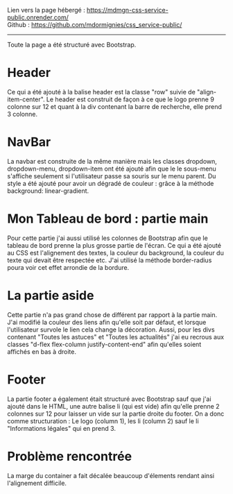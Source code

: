 Lien vers la page hébergé : https://mdmgn-css-service-public.onrender.com/
<br>
Github : https://github.com/mdormignies/css_service-public/

<hr>

Toute la page a été structuré avec Bootstrap.

# Header

Ce qui a été ajouté à la balise header est la classe "row" suivie de "align-item-center".
Le header est construit de façon à ce que le logo prenne 9 colonne sur 12 et quant à la div contenant la barre de recherche, elle prend 3 colonne.

# NavBar

La navbar est construite de la même manière mais les classes dropdown, dropdown-menu, dropdown-item ont été ajouté afin que le le sous-menu s'affiche seulement si l'utilisateur passe sa souris sur le menu parent.
Du style a été ajouté pour avoir un dégradé de couleur : grâce à la méthode background: linear-gradient.

# Mon Tableau de bord : partie main

Pour cette partie j'ai aussi utilisé les colonnes de Bootstrap afin que le tableau de bord prenne la plus grosse partie de l'écran. Ce qui a été ajouté au CSS est l'alignement des textes,
  la couleur du background, la couleur du texte qui devait être respectée etc. J'ai utilisé la méthode border-radius poura voir cet effet arrondie de la bordure.

# La partie aside

Cette partie n'a pas grand chose de différent par rapport à la partie main. J'ai modifié la couleur des liens afin qu'elle soit par défaut, et lorsque l'utilisateur survole le lien cela change la décoration.
Aussi, pour les divs contenant "Toutes les astuces" et "Toutes les actualités" j'ai eu recrous aux classes "d-flex flex-column justify-content-end" afin qu'elles soient affichés en bas à droite.

# Footer

La partie footer a également était structuré avec Bootstrap sauf que j'ai ajouté dans le HTML, une autre balise li (qui est vide) afin qu'elle prenne 2 colonnes sur 12 
  pour laisser un vide sur la partie droite du footer. On a donc comme structuration : Le logo (column 1), les li (column 2) sauf le li "Informations légales" qui en prend 3.

# Problème rencontrée

La marge du container a fait décalée beaucoup d'élements rendant ainsi l'alignement difficile.
